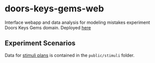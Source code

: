 # doors-keys-gems-web
Interface webapp and data analysis for modeling mistakes experiment Doors Keys Gems domain.
Deployed [here](https://gems-a716a.web.app/) 

## Experiment Scenarios
Data for [stimuli plans](https://docs.google.com/presentation/d/1igRuAyBGAvgIITPOUdVkUk86kmjWvDyDX4u5rsiIg6g/edit?usp=sharing) is contained in the `public/stimuli` folder.
